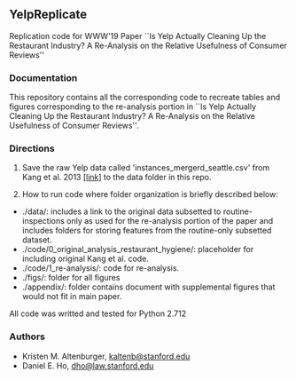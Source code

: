 ## YelpReplicate
Replication code for WWW'19 Paper ``Is Yelp Actually Cleaning Up the Restaurant Industry? A Re-Analysis on the Relative Usefulness of Consumer Reviews''

### Documentation
This repository contains all the corresponding code to recreate tables and figures corresponding to the re-analysis portion in ``Is Yelp Actually Cleaning Up the Restaurant Industry? A Re-Analysis on the Relative Usefulness of Consumer Reviews''.

### Directions
1. Save the raw Yelp data called 'instances_mergerd_seattle.csv' from Kang et al. 2013 <a href="http://www3.cs.stonybrook.edu/~junkang/hygiene/">[link]</a> to the data folder in this repo.

2. How to run code where folder organization is briefly described below: 
  * ./data/: includes a link to the original data subsetted to routine-inspections only as used for the re-analysis portion of the paper and includes folders for storing features from the routine-only subsetted dataset.
  * ./code/0_original_analysis_restaurant_hygiene/: placeholder for including original Kang et al. code.
  * ./code/1_re-analysis/: code for re-analysis.
  * ./figs/: folder for all figures
  * ./appendix/: folder contains document with supplemental figures that would not fit in main paper.


All code was writted and tested for Python 2.712

### Authors
* Kristen M. Altenburger, kaltenb@stanford.edu
* Daniel E. Ho, dho@law.stanford.edu
